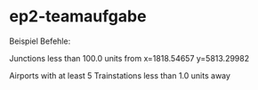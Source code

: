 # ep2-teamaufgabe

Beispiel Befehle:

Junctions less than 100.0 units from x=1818.54657 y=5813.29982

Airports with at least 5 Trainstations less than 1.0 units away